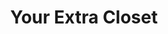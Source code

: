 ---
title: "Your Extra Closet"
url: /oxford/your-extra-closet-industrial-park-drive/
shop: Mieten
---